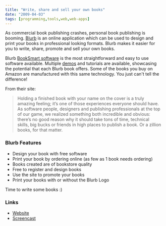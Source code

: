 ```yaml
---
title: "Write, share and sell your own books"
date: "2009-04-03"
tags: [programming,tools,web,web-apps]
---
```


As commercial book publishing crashes, personal book publishing is booming. [Blurb](http://www.blurb.com/) is an online application which can be used to design and print your books in professional looking formats. Blurb makes it easier for you to write, share, promote and sell your own books.

Blurb [BookSmart software](http://www.blurb.com/learn_more/booksmart) is the most straightforward and easy to use software available. Multiple [demos](http://www.blurb.com/help/video/booksmart) and tutorials are available, showcasing the potential that each Blurb book offers. Some of the books you buy on Amazon are manufactured with this same technology. You just can't tell the difference!

From their site:

> Holding a finished book with your name on the cover is a truly amazing feeling; it’s one of those experiences everyone should have. As software people, designers and publishing professionals at the top of our game, we realized something both incredible and obvious: there’s no good reason why it should take tons of time, technical skills, big bucks or friends in high places to publish a book. Or a zillion books, for that matter.

### Blurb Features

- Design your book with free software
- Print your book by ordering online (as few as 1 book needs ordering)
- Books created are of bookstore quality
- Free to register and design books
- Use the site to promote your books
- Print your books with or without the Blurb Logo

Time to write some books :)

### Links

- [Website](http://www.blurb.com/)
- [Screencast](http://www.blurb.com/help/video/booksmart)
